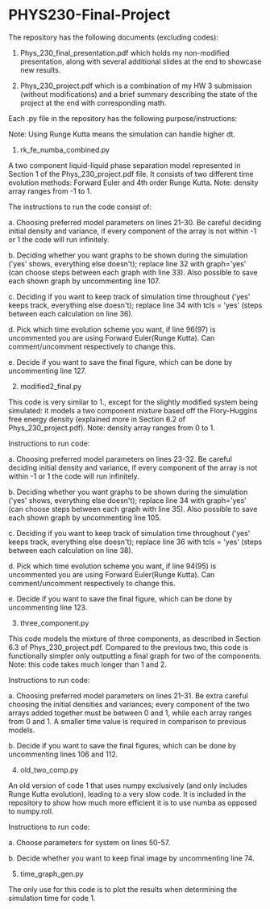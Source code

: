 # PHYS230-Final-Project
The repository has the following documents (excluding codes):

1. Phys_230_final_presentation.pdf which holds my non-modified presentation, along with several additional slides at the end to showcase new results.

2. Phys_230_project.pdf which is a combination of my HW 3 submission (without modifications) and a brief summary describing the state of the project at the end with corresponding math.

Each .py file in the repository has the following purpose/instructions:

Note: Using Runge Kutta means the simulation can handle higher dt.

1. rk_fe_numba_combined.py 

A two component liquid-liquid phase separation model represented in Section 1 of the Phys_230_project.pdf file. It consists of two different time evolution methods: Forward Euler and 4th order Runge Kutta. Note: density array ranges from -1 to 1.

The instructions to run the code consist of: 

a. Choosing preferred model parameters on lines 21-30. Be careful deciding initial density and variance, if every component of the array is not within -1 or 1 the code will run infinitely.

b. Deciding whether you want graphs to be shown during the simulation ('yes' shows, everything else doesn't); replace line 32 with graph='yes' (can choose steps between each graph with line 33). Also possible to save each shown graph by uncommenting line 107.

c. Deciding if you want to keep track of simulation time throughout ('yes' keeps track, everything else doesn't); replace line 34 with tcls = 'yes' (steps between each calculation on line 36).

d. Pick which time evolution scheme you want, if line 96(97) is uncommented you are using Forward Euler(Runge Kutta). Can comment/uncomment respectively to change this.

e. Decide if you want to save the final figure, which can be done by uncommenting line 127.



2. modified2_final.py

This code is very similar to 1., except for the slightly modified system being simulated: it models a two component mixture based off the Flory-Huggins free energy density (explained more in Section 6.2 of Phys_230_project.pdf). Note: density array ranges from 0 to 1.

Instructions to run code:

a. Choosing preferred model parameters on lines 23-32. Be careful deciding initial density and variance, if every component of the array is not within -1 or 1 the code will run infinitely.

b. Deciding whether you want graphs to be shown during the simulation ('yes' shows, everything else doesn't); replace line 34 with graph='yes' (can choose steps between each graph with line 35). Also possible to save each shown graph by uncommenting line 105.

c. Deciding if you want to keep track of simulation time throughout ('yes' keeps track, everything else doesn't); replace line 36 with tcls = 'yes' (steps between each calculation on line 38).

d. Pick which time evolution scheme you want, if line 94(95) is uncommented you are using Forward Euler(Runge Kutta). Can comment/uncomment respectively to change this.

e. Decide if you want to save the final figure, which can be done by uncommenting line 123.



3. three_component.py

This code models the mixture of three components, as described in Section 6.3 of Phys_230_project.pdf. Compared to the previous two, this code is functionally simpler only outputting a final graph for two of the components. Note: this code takes much longer than 1 and 2.

Instructions to run code:

a. Choosing preferred model parameters on lines 21-31. Be extra careful choosing the initial densities and variances; every component of the two arrays added together must be between 0 and 1, while each array ranges from 0 and 1. A smaller time value is required in comparison to previous models.

b. Decide if you want to save the final figures, which can be done by uncommenting lines 106 and 112.


4. old_two_comp.py

An old version of code 1 that uses numpy exclusively (and only includes Runge Kutta evolution), leading to a very slow code. It is included in the repository to show how much more efficient it is to use numba as opposed to numpy.roll.

Instructions to run code:

a. Choose parameters for system on lines 50-57. 

b. Decide whether you want to keep final image by uncommenting line 74.

5. time_graph_gen.py

The only use for this code is to plot the results when determining the simulation time for code 1.
